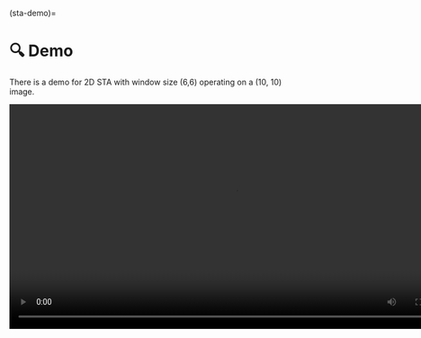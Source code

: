 (sta-demo)=

# 🔍 Demo
There is a demo for 2D STA with window size (6,6) operating on a (10, 10) image.

<div style="text-align: center;">
  <video controls width="800">
    <source src="https://github.com/user-attachments/assets/f3b6dd79-7b43-4b60-a0fa-3d6495ec5747" type="video/mp4">
    Your browser does not support the video tag.
  </video>
</div>
